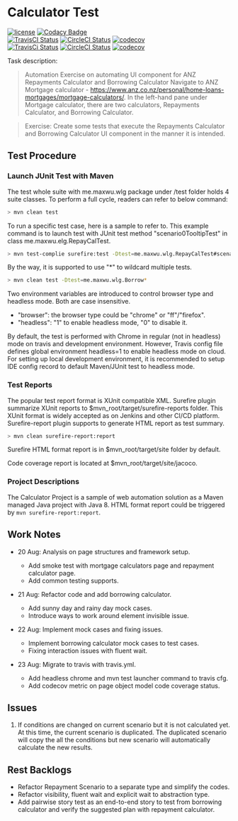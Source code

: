 # Calculator Test

[![license](https://img.shields.io/github/license/mashape/apistatus.svg?style=flat-square)]()
[![Codacy Badge](https://api.codacy.com/project/badge/Grade/d86c36e4af39477284f8c4c93bbe19ea)](https://www.codacy.com/app/maxwu/wlg-task?utm_source=github.com&amp;utm_medium=referral&amp;utm_content=maxwu/wlg-task&amp;utm_campaign=Badge_Grade) <br>
[![TravisCI Status](https://travis-ci.org/maxwu/wlg-task.svg?branch=dev)](https://travis-ci.org/maxwu/wlg-task)
[![CircleCI Status](https://circleci.com/gh/maxwu/wlg-task/tree/dev.svg?style=shield)](https://circleci.com/gh/maxwu/wlg-task/tree/dev)
[![codecov](https://codecov.io/gh/maxwu/wlg-task/branch/dev/graph/badge.svg)](https://codecov.io/gh/maxwu/wlg-task) <br>
[![TravisCi Status](https://travis-ci.org/maxwu/wlg-task.svg?branch=master)](https://travis-ci.org/maxwu/wlg-task)
[![CircleCI Status](https://circleci.com/gh/maxwu/wlg-task/tree/master.svg?style=shield)](https://circleci.com/gh/maxwu/wlg-task/tree/master)
[![codecov](https://codecov.io/gh/maxwu/wlg-task/branch/master/graph/badge.svg)](https://codecov.io/gh/maxwu/wlg-task)


Task description:
> Automation Exercise on automating UI component for ANZ Repayments Calculator and Borrowing Calculator
  Navigate to  ANZ Mortgage calculator - https://www.anz.co.nz/personal/home-loans-mortgages/mortgage-calculators/. In the left-hand pane under Mortgage calculator, there are two calculators, Repayments Calculator, and Borrowing Calculator.
  
> Exercise: Create some tests that execute the Repayments Calculator and Borrowing Calculator UI component in the manner it is intended.

## Test Procedure

### Launch JUnit Test with Maven

The test whole suite with me.maxwu.wlg package under /test folder holds 4 suite classes. To perform a full cycle, readers can refer to below command:

```bash
> mvn clean test
```

To run a specific test case, here is a sample to refer to. 
This example command is to launch test with JUnit test method "scenario0TooltipTest" in class me.maxwu.elg.RepayCalTest.

```bash
> mvn test-complie surefire:test -Dtest=me.maxwu.wlg.RepayCalTest#scenario0TooltipTest
``` 

By the way, it is supported to use "*" to wildcard multiple tests.

```bash
> mvn clean test -Dtest=me.maxwu.wlg.Borrow*
```

Two environment variables are introduced to control browser type and headless mode. Both are case insensitive.
 - "browser": the browser type could be "chrome" or "ff"/"firefox".
 - "headless": "1" to enable headless mode, "0" to disable it.

By default, the test is performed with Chrome in regular (not in headless) mode on travis and development environment. 
However, Travis config file defines global environment headless=1 to enable headless mode on cloud.
For setting up local development environment, it is recommended to setup IDE config record to default Maven/JUnit test to headless mode. 

### Test Reports

The popular test report format is XUnit compatible XML. 
Surefire plugin summarize XUnit reports to $mvn_root/target/surefire-reports folder. This XUnit format is widely accepted as on Jenkins and other CI/CD platform.
Surefire-report plugin supports to generate HTML report as test summary.  

```bash
> mvn clean surefire-report:report
```  
Surefire HTML format report is in $mvn_root/target/site folder by default.

Code coverage report is located at $mvn_root/target/site/jacoco. 

### Project Descriptions

The Calculator Project is a sample of web automation solution as a Maven managed Java project with Java 8.
HTML format report could be triggered by `mvn surefire-report:report`.

## Work Notes
 - 20 Aug: Analysis on page structures and framework setup.
   - Add smoke test with mortgage calculators page and repayment calculator page.
   - Add common testing supports.
                     
 - 21 Aug: Refactor code and add borrowing calculator.
   - Add sunny day and rainy day mock cases.
   - Introduce ways to work around element invisible issue.
 
 - 22 Aug: Implement mock cases and fixing issues.
   - Implement borrowing calculator mock cases to test cases.
   - Fixing interaction issues with fluent wait.
   
 - 23 Aug: Migrate to travis with travis.yml. 
   - Add headless chrome and mvn test launcher command to travis cfg.
   - Add codecov metric on page object model code coverage status.

## Issues 
1.  If conditions are changed on current scenario but it is not calculated yet.
    At this time, the current scenario is duplicated. The duplicated scenario will copy the all the conditions but new scenario will automatically calculate the new results.
  

## Rest Backlogs
 - Refactor Repayment Scenario to a separate type and simplify the codes.
 - Refactor visibility, fluent wait and explicit wait to abstraction type.
 - Add pairwise story test as an end-to-end story to test from borrowing calculator and verify the suggested plan with repayment calculator.